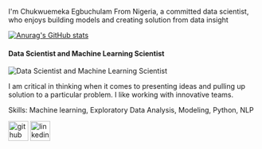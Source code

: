 I'm Chukwuemeka Egbuchulam From Nigeria, a committed data scientist, who enjoys building models and creating solution from data insight

[![Anurag's GitHub stats](https://github-readme-stats.vercel.app/api?username=Chukwuemeka)](https://github.com/Chukwuemeka/github-readme-stats)

#### Data Scientist and Machine Learning Scientist
![Data Scientist and Machine Learning Scientist](https://media-exp1.licdn.com/dms/image/C5635AQGAqldDY1r7nA/profile-framedphoto-shrink_200_200/0/1614176951044?e=1617033600&v=beta&t=g07eRIYlVm0UIqxY4ic1_yE1jFWJWnS1KJ7jf5szWxI)

I am critical in thinking when it comes to presenting ideas and pulling up solution to a particular problem. I like working with innovative teams.

Skills: Machine learning, Exploratory Data Analysis, Modeling, Python, NLP



[<img src='https://cdn.jsdelivr.net/npm/simple-icons@3.0.1/icons/github.svg' alt='github' height='40'>](https://github.com/Emmascholar)  [<img src='https://cdn.jsdelivr.net/npm/simple-icons@3.0.1/icons/linkedin.svg' alt='linkedin' height='40'>](https://www.linkedin.com/in/Chukwuemeka-Egbuchulam-05743663/)  
